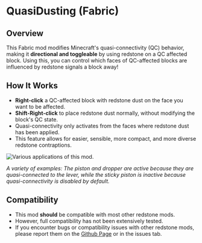 QuasiDusting (Fabric)
=====================

Overview
--------

This Fabric mod modifies Minecraft's quasi-connectivity (QC) behavior, making it **directional and toggleable** by using redstone on a QC affected block. Using this, you can control which faces of QC-affected blocks are influenced by redstone signals a block away!

How It Works
------------

*   **Right-click** a QC-affected block with redstone dust on the face you want to be affected.
*   **Shift-Right-click** to place redstone dust normally, without modifying the block's QC state.
*   Quasi-connectivity only activates from the faces where redstone dust has been applied.
*   This feature allows for easier, sensible, more compact, and more diverse redstone contraptions.

![Various applications of this mod.](https://media.forgecdn.net/attachments/description/null/description_171b0e8f-db91-42f6-b928-f8065e30a496.png)

_A variety of examples: The piston and dropper are active because they are quasi-connected to the lever, while the sticky piston is inactive because quasi-connectivity is disabled by default._

Compatibility
-------------

*   This mod **should** be compatible with most other redstone mods.
*   However, full compatibility has not been extensively tested.
*   If you encounter bugs or compatibility issues with other redstone mods, please report them on the [Github Page](https://github.com/Edwardthe1rst/quasidusting/issues) or in the issues tab.

